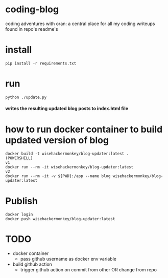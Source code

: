 # coding-blog
coding adventures with oran: a central place for all my coding writeups found in repo's readme's


# install 
```
pip install -r requirements.txt
```
# run 
```
python ./update.py
```
#### writes the resulting updated blog posts to index.html file 

# how to run docker container to build updated version of blog
```
docker build -t wisehackermonkey/blog-updater:latest .
(POWERSHELL)
v1
docker run --rm -it wisehackermonkey/blog-updater:latest
v2
docker run --rm -it -v ${PWD}:/app --name blog wisehackermonkey/blog-updater:latest

```

# Publish
```
docker login
docker push wisehackermonkey/blog-updater:latest
```

# TODO
- docker container
    - pass github username as docker env variable
- build github action
    - trigger github action on commit from other OR change from repo    